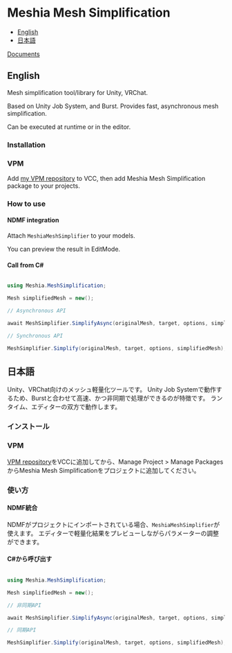 # Meshia Mesh Simplification


- [English](#english)
- [日本語](#日本語)

[Documents](https://ramtype0.github.io/Meshia.MeshSimplification/)

## English
Mesh simplification tool/library for Unity, VRChat.

Based on Unity Job System, and Burst. 
Provides fast, asynchronous mesh simplification.

Can be executed at runtime or in the editor.

### Installation

### VPM

Add [my VPM repository](https://ramtype0.github.io/VpmRepository/) to VCC, then add Meshia Mesh Simplification package to your projects.


### How to use

#### NDMF integration

Attach `MeshiaMeshSimplifier` to your models.

You can preview the result in EditMode.


#### Call from C#

```csharp

using Meshia.MeshSimplification;

Mesh simplifiedMesh = new();

// Asynchronous API

await MeshSimplifier.SimplifyAsync(originalMesh, target, options, simplifiedMesh);

// Synchronous API

MeshSimplifier.Simplify(originalMesh, target, options, simplifiedMesh);

```

## 日本語

Unity、VRChat向けのメッシュ軽量化ツールです。
Unity Job Systemで動作するため、Burstと合わせて高速、かつ非同期で処理ができるのが特徴です。
ランタイム、エディターの双方で動作します。

### インストール

### VPM

[VPM repository](https://ramtype0.github.io/VpmRepository/)をVCCに追加してから、Manage Project > Manage PackagesからMeshia Mesh Simplificationをプロジェクトに追加してください。

### 使い方

#### NDMF統合

NDMFがプロジェクトにインポートされている場合、`MeshiaMeshSimplifier`が使えます。
エディターで軽量化結果をプレビューしながらパラメーターの調整ができます。

#### C#から呼び出す

```csharp

using Meshia.MeshSimplification;

Mesh simplifiedMesh = new();

// 非同期API

await MeshSimplifier.SimplifyAsync(originalMesh, target, options, simplifiedMesh);

// 同期API

MeshSimplifier.Simplify(originalMesh, target, options, simplifiedMesh);

```


